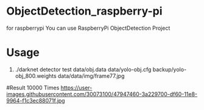 # ObjectDetection_raspberry-pi
for raspberrypi
You can use RaspberryPi ObjectDetection Project


# Usage
1. ./darknet detector test data/obj.data data/yolo-obj.cfg backup/yolo-obj_800.weights data/data/img/frame77.jpg


#Result
10000 Times
https://user-images.githubusercontent.com/30073100/47947460-3a229700-df60-11e8-9964-f1c3ec88071f.jpg
